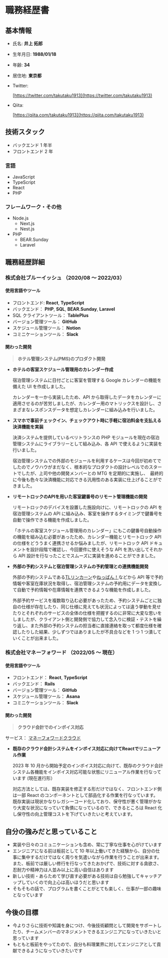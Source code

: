 # 職務経歴書

## 基本情報
- 氏名:  **井上 拓郎**
- 生年月日:  **1988/01/18**
- 年齢:  **34**
- 居住地:  **東京都**
- Twitter:

  [https://twitter.com/takutaku1913](https://twitter.com/takutaku1913)
- Qiita:

  [https://qiita.com/takutaku1913](https://qiita.com/takutaku1913)

## 技術スタック
- バックエンド 1 年半
- フロントエンド 2 年

### 言語
- JavaScript
- TypeScript
- React
- PHP

### フレームワーク・その他
- Node.js
  - Next.js
  - Nest.js
- PHP
  - BEAR.Sunday  
  - Laravel  

## 職務経歴詳細
### 株式会社ブルーイッシュ （2020/08 〜 2022/03）
#### 使用言語やツール

  - フロントエンド: **React**, **TypeScript**
  - バックエンド： **PHP**, **SQL**, **BEAR.Sunday**, **Laravel**
  - SQL クライアントツール： **TablePlus**
  - バージョン管理ツール： **GitHub**
  - スケジュール管理ツール： **Notion**
  - コミニケーションツール： **Slack**
  
#### 関わった開発

  > **ホテル管理システム(PMS)のプロダクト開発**

  - **ホテルの客室スケジュール管理用のカレンダー作成**
  
    宿泊管理システムに日付ごとに客室を管理する Google カレンダーの機能を備えた UI を作成しました。  
    
    カレンダーを一から実装したため、API から取得したデータをカレンダーに適用させるのが苦労しましたが、カレンダー用のマトリックスを設計し、さまざまなレスポンスデータを想定しカレンダーに組み込みを行いました。
  
  - **スマホで事前チェックイン、チェックアウト時に手軽に宿泊料金を支払える決済機能を実装**
  
    決済システムを提供しているベリトランスの PHP モジュールを現在の宿泊管理システムにライブラリーとして組み込み、各 API で使えるように実装を行いました。  
    
    宿泊管理システムでの外部のモジュールを利用するケースは今回が初めてでしたのでノウハウがまだなく、根本的なプロダクトの設計レベルでのスタートでしたが、上司や他の開発メンバーとの MTG を定期的に実施し、　最終的に今後も色々な決済機能に対応できる汎用性のある実装に仕上げることができました。  
  
  - **リモートロックのAPIを用いた客室鍵番号のリモート管理機能の開発**
  
    リモートロックのデバイスを設置した施設向けに、リモートロックの API を宿泊管理システムの API に組み込み、客室を操作するタイミングで鍵番号を自動で操作できる機能を作成しました。  
    
    「ホテルの客室スケジュール管理用のカレンダー」にもこの鍵番号自動操作の機能を組み込む必要があったため、カレンダー機能とリモートロック API の仕様をどううまく連携させるか悩みましたが、リモートロック API ドキュメントを設計段階で確認し、今回要件に使えそうな API を洗い出してそれから API 設計を行なったことでスムーズに実装を進めることができました。
   
  - **外部の予約システムと宿泊管理システムの予約管理との連携機能開発**

    外部の予約システムである[TLリンカーン](https://www.seanuts.co.jp/product/lincoln/)や[ねっぱん！](https://www.neppan.com/)などから API 等で予約情報や客室在庫状況を取得し、宿泊管理システムの予約用にデータを変換して自動で予約情報や在庫情報を連携できるような機能を作成しました。
    
    外部予約サービスを複数取り込む必要があったため、予約システムごとに独自の仕様が存在したり、同じ仕様に見えても状況によっては違う挙動を見せたりとそれぞれのサービスの全体の仕様を把握するのに非常に大変な思いをしましたが、クライアント側と開発側で協力して念入りに検証・テストを繰り返し、また外部の予約システムの担当者に直接連絡を取って都度仕様を確認したりした結果、少しずつではありましたが不具合などを 1 つ 1 つ潰していくことが出来ました。

### 株式会社マネーフォワード （2022/05 〜 現在）
#### 使用言語やツール

  - フロントエンド： **React**, **TypeScript**
  - バックエンド： **Rails**
  - バージョン管理ツール： **GitHub**
  - スケジュール管理ツール： **Asana**
  - コミニケーションツール： **Slack**

#### 関わった開発
  
  > **クラウド会計でのインボイス対応**

  サービス： [マネーフォワードクラウド](https://biz.moneyforward.com/)
  
  - **既存のクラウド会計システムをインボイス対応に向けてReactでリニューアル作業**
  
    2023 年 10 月から開始予定のインボイス対応に向けて、既存のクラウド会計システム各機能をインボイス対応可能な状態にリニューアル作業を行なっています (現在進行形）
    
    対応方法としては、既存実装を修正する形だけではなく、フロントエンド側は一部 React のコンポーネントとして部品化する作業を行なっています。
    既存実装は現状かなりレガシーコード化しており、保守性が悪く管理がかなり大変な状況になっていて負債になっているので、できるところは React 化し保守性の向上管理コストを下げていきたいと考えています。
    
    
## 自分の強みだと思っていること

- 実装や日々のコミュニケーションも含め、常に丁寧な仕事を心がけています
- エンジニアになる前は板前として 10 年以上働いてきた経験から、自分の仕事に集中するだけではなく周りを気遣いながら作業を行うことが出来ます。また、板前では厳しい修行を行なってきたおかげで、技術に対する貪欲さ、忍耐力や精神力は人並み以上に高い自信はあります
- 新しい技術・あらためて学び直す必要がある技術は自ら勉強してキャッチアップしていくので向上心は高いほうだと思います
- そもそもの話で、プログラムを書くことがとても楽しく、仕事が一部の趣味となっています

## 今後の目標

- 今よりさらに技術や知識を身につけ、今後技術顧問として開発をサポートしたり、チームメンバーのマネジメントできるエンジニアになっていきたいと思っています
- もともと板前をやってたので、自分も料理業界に対してエンジニアとして貢献できるようになっていきたいです
